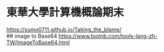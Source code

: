 # 東華大學計算機概論期末
https://sumo0711.github.io/Taking_the_blame/  
## image to Base64
https://www.toolnb.com/tools-lang-zh-TW/ImageToBase64.html
